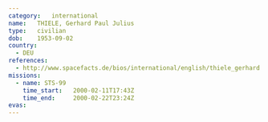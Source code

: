 ```yaml
---
category:	international
name:	THIELE, Gerhard Paul Julius
type:	civilian
dob:	1953-09-02
country:
  - DEU
references:
  - http://www.spacefacts.de/bios/international/english/thiele_gerhard.htm
missions:
  - name: STS-99
    time_start:   2000-02-11T17:43Z
    time_end:     2000-02-22T23:24Z
evas:
---
```

